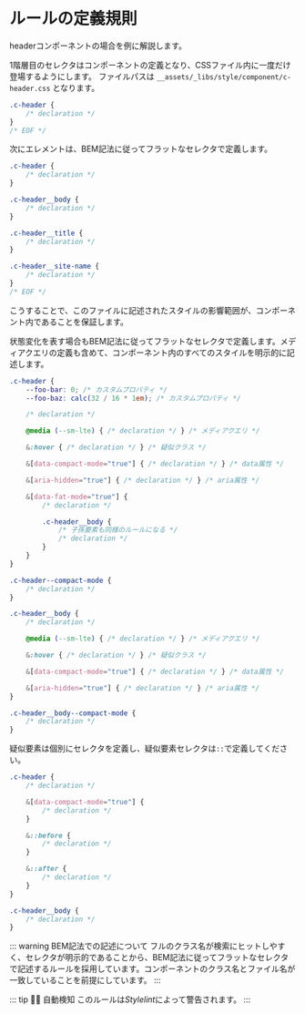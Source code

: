 # ルールの定義規則

headerコンポーネントの場合を例に解説します。

1階層目のセレクタはコンポーネントの定義となり、CSSファイル内に一度だけ登場するようにします。
ファイルパスは `__assets/_libs/style/component/c-header.css` となります。

```css
.c-header {
	/* declaration */
}
/* EOF */
```

次にエレメントは、BEM記法に従ってフラットなセレクタで定義します。

```css
.c-header {
	/* declaration */
}

.c-header__body {
	/* declaration */
}

.c-header__title {
	/* declaration */
}

.c-header__site-name {
	/* declaration */
}
/* EOF */
```

こうすることで、このファイルに記述されたスタイルの影響範囲が、コンポーネント内であることを保証します。

状態変化を表す場合もBEM記法に従ってフラットなセレクタで定義します。メディアクエリの定義も含めて、コンポーネント内のすべてのスタイルを明示的に記述します。

<!-- prettier-ignore-start -->

```css
.c-header {
	--foo-bar: 0; /* カスタムプロパティ */
	--foo-baz: calc(32 / 16 * 1em); /* カスタムプロパティ */

	/* declaration */

	@media (--sm-lte) { /* declaration */ } /* メディアクエリ */

	&:hover { /* declaration */ } /* 疑似クラス */

	&[data-compact-mode="true"] { /* declaration */ } /* data属性 */

	&[aria-hidden="true"] { /* declaration */ } /* aria属性 */

	&[data-fat-mode="true"] {
		/* declaration */

		.c-header__body {
			/* 子孫要素も同様のルールになる */
			/* declaration */
		}
	}
}

.c-header--compact-mode {
	/* declaration */
}

.c-header__body {
	/* declaration */

	@media (--sm-lte) { /* declaration */ } /* メディアクエリ */

	&:hover { /* declaration */ } /* 疑似クラス */

	&[data-compact-mode="true"] { /* declaration */ } /* data属性 */

	&[aria-hidden="true"] { /* declaration */ } /* aria属性 */
}

.c-header__body--compact-mode {
	/* declaration */
}
```
<!-- prettier-ignore-end -->

疑似要素は個別にセレクタを定義し、疑似要素セレクタは`::`で定義してください。

<!-- prettier-ignore-start -->
```css
.c-header {
	/* declaration */

	&[data-compact-mode="true"] {
		/* declaration */
	}

	&::before {
		/* declaration */
	}

	&::after {
		/* declaration */
	}
}

.c-header__body {
	/* declaration */
}
```
<!-- prettier-ignore-end -->

::: warning BEM記法での記述について
フルのクラス名が検索にヒットしやすく、セレクタが明示的であることから、BEM記法に従ってフラットなセレクタで記述するルールを採用しています。コンポーネントのクラス名とファイル名が一致していることを前提にしています。
:::

::: tip 👮‍♀️ 自動検知
このルールは*Stylelint*によって警告されます。
:::
